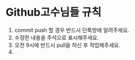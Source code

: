 Github고수님들 규칙
=======================
1. commit push 할 경우 반드시 단톡방에 알려주세요.
2. 수정한 내용을 주석으로 표시해주세요.
3. 오전 9시에 반드시 pull을 하신 후 작업해주세요.
4. 
